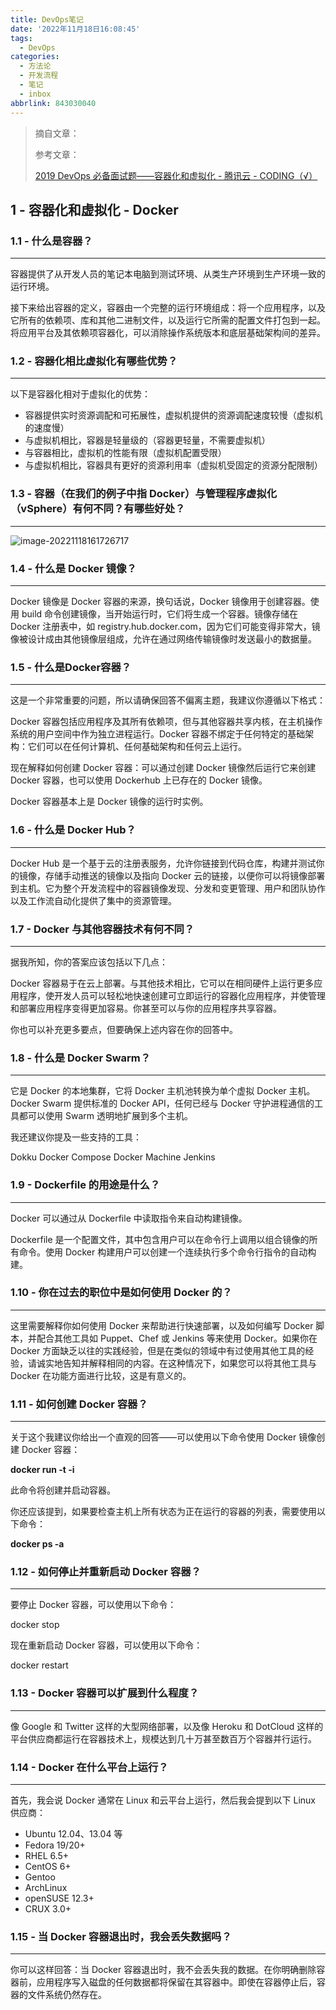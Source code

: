 ```yaml
---
title: DevOps笔记
date: '2022年11月18日16:08:45'
tags:
  - DevOps
categories:
  - 方法论
  - 开发流程
  - 笔记
  - inbox
abbrlink: 843030040
---
```




>   摘自文章：
>
>   参考文章：
>
>   [2019 DevOps 必备面试题——容器化和虚拟化 - 腾讯云 - CODING（√）](https://cloud.tencent.com/developer/article/1510975)

## 1 - 容器化和虚拟化 - Docker



### 1.1 - 什么是容器？

---

容器提供了从开发人员的笔记本电脑到测试环境、从类生产环境到生产环境一致的运行环境。

接下来给出容器的定义，容器由一个完整的运行环境组成：将一个应用程序，以及它所有的依赖项、库和其他二进制文件，以及运行它所需的配置文件打包到一起。将应用平台及其依赖项容器化，可以消除操作系统版本和底层基础架构间的差异。



### 1.2 - 容器化相比虚拟化有哪些优势？

---

以下是容器化相对于虚拟化的优势：

-   容器提供实时资源调配和可拓展性，虚拟机提供的资源调配速度较慢（虚拟机的速度慢）
-   与虚拟机相比，容器是轻量级的（容器更轻量，不需要虚拟机）
-   与容器相比，虚拟机的性能有限（虚拟机配置受限）
-   与虚拟机相比，容器具有更好的资源利用率（虚拟机受固定的资源分配限制）



### 1.3 - 容器（在我们的例子中指 Docker）与管理程序虚拟化（vSphere）有何不同？有哪些好处？

---

![image-20221118161726717](https://cdn.jsdelivr.net/gh/Alec-97/alec-s-images-cloud/img/202211181617804.png)



### 1.4 - 什么是 Docker 镜像？

---

Docker 镜像是 Docker 容器的来源，换句话说，Docker 镜像用于创建容器。使用 build 命令创建镜像，当开始运行时，它们将生成一个容器。镜像存储在 Docker 注册表中，如 registry.hub.docker.com，因为它们可能变得非常大，镜像被设计成由其他镜像层组成，允许在通过网络传输镜像时发送最小的数据量。



### 1.5 - 什么是Docker容器？

---

这是一个非常重要的问题，所以请确保回答不偏离主题，我建议你遵循以下格式：

Docker 容器包括应用程序及其所有依赖项，但与其他容器共享内核，在主机操作系统的用户空间中作为独立进程运行。Docker 容器不绑定于任何特定的基础架构：它们可以在任何计算机、任何基础架构和任何云上运行。

现在解释如何创建 Docker 容器：可以通过创建 Docker 镜像然后运行它来创建 Docker 容器，也可以使用 Dockerhub 上已存在的 Docker 镜像。

Docker 容器基本上是 Docker 镜像的运行时实例。



### 1.6 - 什么是 Docker Hub？

---

Docker Hub 是一个基于云的注册表服务，允许你链接到代码仓库，构建并测试你的镜像，存储手动推送的镜像以及指向 Docker 云的链接，以便你可以将镜像部署到主机。它为整个开发流程中的容器镜像发现、分发和变更管理、用户和团队协作以及工作流自动化提供了集中的资源管理。



### 1.7 - Docker 与其他容器技术有何不同？

---

据我所知，你的答案应该包括以下几点：

Docker 容器易于在云上部署。与其他技术相比，它可以在相同硬件上运行更多应用程序，使开发人员可以轻松地快速创建可立即运行的容器化应用程序，并使管理和部署应用程序变得更加容易。你甚至可以与你的应用程序共享容器。

你也可以补充更多要点，但要确保上述内容在你的回答中。



### 1.8 - 什么是 Docker Swarm？

---

它是 Docker 的本地集群，它将 Docker 主机池转换为单个虚拟 Docker 主机。Docker Swarm 提供标准的 Docker API，任何已经与 Docker 守护进程通信的工具都可以使用 Swarm 透明地扩展到多个主机。

我还建议你提及一些支持的工具：

Dokku
Docker Compose
Docker Machine
Jenkins



### 1.9 - Dockerfile 的用途是什么？

---

Docker 可以通过从 Dockerfile 中读取指令来自动构建镜像。

Dockerfile 是一个配置文件，其中包含用户可以在命令行上调用以组合镜像的所有命令。使用 Docker 构建用户可以创建一个连续执行多个命令行指令的自动构建。



### 1.10 - 你在过去的职位中是如何使用 Docker 的？

---

这里需要解释你如何使用 Docker 来帮助进行快速部署，以及如何编写 Docker 脚本，并配合其他工具如 Puppet、Chef 或 Jenkins 等来使用 Docker。如果你在 Docker 方面缺乏以往的实践经验，但是在类似的领域中有过使用其他工具的经验，请诚实地告知并解释相同的内容。在这种情况下，如果您可以将其他工具与 Docker 在功能方面进行比较，这是有意义的。



### 1.11 - 如何创建 Docker 容器？

---

关于这个我建议你给出一个直观的回答——可以使用以下命令使用 Docker 镜像创建 Docker 容器：  

**docker run -t -i <image name> <command name>**  

此命令将创建并启动容器。

你还应该提到，如果要检查主机上所有状态为正在运行的容器的列表，需要使用以下命令：  

**docker ps -a**



### 1.12 - 如何停止并重新启动 Docker 容器？

---

要停止 Docker 容器，可以使用以下命令：  

docker stop <container ID>

现在重新启动 Docker 容器，可以使用以下命令：  

docker restart <container ID>



### 1.13 - Docker 容器可以扩展到什么程度？

---

像 Google 和 Twitter 这样的大型网络部署，以及像 Heroku 和 DotCloud 这样的平台供应商都运行在容器技术上，规模达到几十万甚至数百万个容器并行运行。



### 1.14 - Docker 在什么平台上运行？

---

首先，我会说 Docker 通常在 Linux 和云平台上运行，然后我会提到以下 Linux 供应商：

+   Ubuntu 12.04、13.04 等
+   Fedora 19/20+
+   RHEL 6.5+
+   CentOS 6+
+   Gentoo
+   ArchLinux
+   openSUSE 12.3+
+   CRUX 3.0+



### 1.15 - 当 Docker 容器退出时，我会丢失数据吗？

---

你可以这样回答：当 Docker 容器退出时，我不会丢失我的数据。在你明确删除容器前，应用程序写入磁盘的任何数据都将保留在其容器中。即使在容器停止后，容器的文件系统仍然存在。



